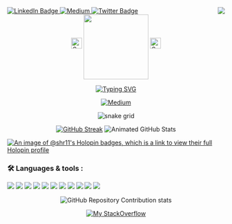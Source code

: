 <div align="left">

  <div id="badges" align="left">
  <a href="https://www.linkedin.com/in/shraddha-sharma-15246a262/">
    <img src="https://img.shields.io/badge/LinkedIn-blue?style=for-the-badge&logo=linkedin&logoColor=white" alt="LinkedIn Badge"/>
  </a>
   <a href="https://medium.com/@shr.comp1">
    <img src="https://img.shields.io/badge/Medium-12100E?style=for-the-badge&logo=medium&logoColor=white" alt="Medium">
  </a>
  <a href="https://twitter.com/Starlynn5285268">
    <img src="https://img.shields.io/badge/Twitter-blue?style=for-the-badge&logo=twitter&logoColor=white" alt="Twitter Badge"/>
  </a>


    
<!--visitor count on right(need div align for centre)-->
<img align="right" src="https://visitor-badge.laobi.icu/badge?page_id=Shr11.Shr11"/> 

</div>


  
<!--Sparkled Coder-->

<div align=center>

  <!--![Animated GitHub Trophies](https://github-profile-trophy.vercel.app/?username=Shr11&theme=radical)-->
<img src="https://raw.githubusercontent.com/Tarikul-Islam-Anik/Animated-Fluent-Emojis/master/Emojis/Activities/Sparkles.png" alt="Sparkles" width="25" height="25" />
<img align="center" src="https://media0.giphy.com/media/v1.Y2lkPTc5MGI3NjExMHE4NWUwZHlmMnR1djRod3hwaHBodXVqcXByanFpMWd6dmUxdTB3YSZlcD12MV9pbnRlcm5hbF9naWZfYnlfaWQmY3Q9Zw/MYI6NK4JOGpOzOriEg/giphy.gif" width="150" />
<img src="https://raw.githubusercontent.com/Tarikul-Islam-Anik/Animated-Fluent-Emojis/master/Emojis/Activities/Sparkles.png" alt="Sparkles" width="25" height="25" />

</div>



<div id="typing" align=center>
  
[![Typing SVG](https://readme-typing-svg.demolab.com?font=Peralta&weight=900&size=22&duration=4998&pause=998&color=F114F7&center=true&vCenter=true&random=true&width=435&lines=Hii+I'm+Shraddha;Welcome+to+my+humble+abode;Read+my+latest+blog)](https://git.io/typing-svg)
</div>


<!--Blog-->
<div align=center>

 
  [![Medium](https://github-readme-medium.vercel.app/?username=shr.comp1)](https://medium.com/@shr.comp1)
  
</div>
<!--
<div align=center>  
![snake gif](https://raw.githubusercontent.com/Platane/snk/output/github-contribution-grid-snake.svg)
</div>
-->

<!--[![Top Langs](https://github-readme-stats.vercel.app/api/top-langs/?username=Shr11&layout=compact&theme=dark)](https://github.com/Shr11/github-readme-stats)-->

<div align=center>

  <img alt="snake grid" src="raw.githubusercontent.com/Shr11/Shr11/output/github-contribution-grid-snake.svg">
  
</div>


<div align="center"><!--user=Shr11&layout=compact&theme=dark-->

 [![GitHub Streak](https://streak-stats.demolab.com/?user=Shr11&show_icons=true&theme=radical)](https://git.io/streak-stats)
  ![Animated GitHub Stats](https://github-readme-stats.vercel.app/api/?username=Shr11&show_icons=true&theme=radical)
<!--
<div align=center>  
  
  [![Top Langs](https://github-readme-stats.vercel.app/api/top-langs/?username=Shr11&show_icons=true&theme=radical)](https://github.com/Shr11/github-readme-stats)
</div>
-->


</div>






[![An image of @shr11's Holopin badges, which is a link to view their full Holopin profile](https://holopin.me/shr11)](https://holopin.io/@shr11)


### 🛠️ Languages & tools :
<div>
<p>
<img src="https://img.shields.io/badge/Python-3776AB?style=for-the-badge&logo=python&logoColor=white" />
<img src="https://img.shields.io/badge/C-00599C?style=for-the-badge&logo=c&logoColor=white" />
<img src="https://img.shields.io/badge/C%2B%2B-00599C?style=for-the-badge&logo=c%2B%2B&logoColor=white" />
<img src="https://img.shields.io/badge/Visual_Studio_Code-0078D4?style=for-the-badge&logo=visual%20studio%20code&logoColor=white" />
<img src="https://img.shields.io/badge/Kali_Linux-557C94?style=for-the-badge&logo=kali-linux&logoColor=white" />
<img src="https://img.shields.io/badge/Linux-FCC624?style=for-the-badge&logo=linux&logoColor=black" />
<img src="https://img.shields.io/badge/Windows-0078D6?style=for-the-badge&logo=windows&logoColor=white" />
<img src="https://img.shields.io/badge/Shell_Script-121011?style=for-the-badge&logo=gnu-bash&logoColor=white" />
<img src="https://img.shields.io/badge/Powershell-2CA5E0?style=for-the-badge&logo=powershell&logoColor=white" />
<img src="https://img.shields.io/badge/Google_Cloud-4285F4?style=for-the-badge&logo=google-cloud&logoColor=white" />
<img src="https://img.shields.io/badge/GIT-E44C30?style=for-the-badge&logo=git&logoColor=white" />
</p>
</div>





<div align=center>

  ![GitHub Repository Contribution stats](https://github-contributor-stats.vercel.app/api?username=Shr11&combine_all_yearly_contributions=true&theme=synthwave)
   <!--
**Shr11/Shr11** is a ✨ _special_ ✨ repository because its `README.md` (this file) appears on your GitHub profile.
 <!--stackoverflow-->
[![My StackOverflow](https://github-readme-stackoverflow.vercel.app/?userID=21074100)](https://stackoverflow.com/layout=compact/users/21074100/shraddha-sharma&layout=compact)

</div>
